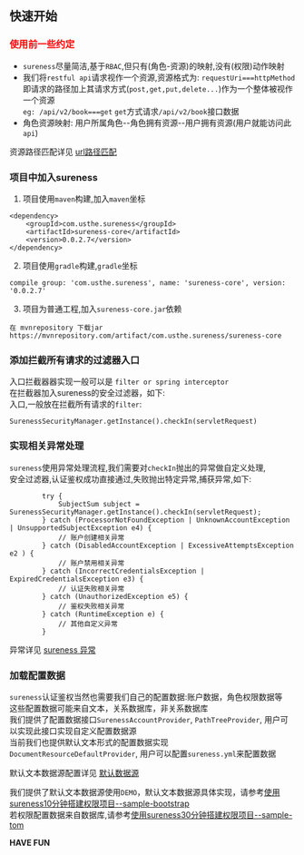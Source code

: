 ## 快速开始  

### <font color="red">使用前一些约定</font>  

- `sureness`尽量简洁,基于`RBAC`,但只有(角色-资源)的映射,没有(权限)动作映射
- 我们将`restful api`请求视作一个资源,资源格式为: `requestUri===httpMethod`  
  即请求的路径加上其请求方式(`post,get,put,delete...`)作为一个整体被视作一个资源  
  `eg: /api/v2/book===get` `get`方式请求`/api/v2/book`接口数据     
- 角色资源映射: 用户所属角色--角色拥有资源--用户拥有资源(用户就能访问此`api`)   

资源路径匹配详见 [url路径匹配](path-match.md)  

### 项目中加入sureness  

1. 项目使用`maven`构建,加入`maven`坐标  
```
<dependency>
    <groupId>com.usthe.sureness</groupId>
    <artifactId>sureness-core</artifactId>
    <version>0.0.2.7</version>
</dependency>
```

2. 项目使用`gradle`构建,`gradle`坐标  
```
compile group: 'com.usthe.sureness', name: 'sureness-core', version: '0.0.2.7'
```

3. 项目为普通工程,加入`sureness-core.jar`依赖  

```
在 mvnrepository 下载jar  
https://mvnrepository.com/artifact/com.usthe.sureness/sureness-core
```

### 添加拦截所有请求的过滤器入口  

入口拦截器器实现一般可以是 `filter or spring interceptor`  
在拦截器加入sureness的安全过滤器，如下:  
入口,一般放在拦截所有请求的`filter`:  
  
```
SurenessSecurityManager.getInstance().checkIn(servletRequest)
```

### 实现相关异常处理  

`sureness`使用异常处理流程,我们需要对`checkIn`抛出的异常做自定义处理,  
安全过滤器,认证鉴权成功直接通过,失败抛出特定异常,捕获异常,如下: 

```
        try {
            SubjectSum subject = SurenessSecurityManager.getInstance().checkIn(servletRequest);
        } catch (ProcessorNotFoundException | UnknownAccountException | UnsupportedSubjectException e4) {
            // 账户创建相关异常 
        } catch (DisabledAccountException | ExcessiveAttemptsException e2 ) {
            // 账户禁用相关异常
        } catch (IncorrectCredentialsException | ExpiredCredentialsException e3) {
            // 认证失败相关异常
        } catch (UnauthorizedException e5) {
            // 鉴权失败相关异常
        } catch (RuntimeException e) {
            // 其他自定义异常
        }
```
异常详见 [sureness 异常](exception.md)

### 加载配置数据  

`sureness`认证鉴权当然也需要我们自己的配置数据:账户数据，角色权限数据等  
这些配置数据可能来自文本，关系数据库，非关系数据库  
我们提供了配置数据接口`SurenessAccountProvider`, `PathTreeProvider`, 用户可以实现此接口实现自定义配置数据源  
当前我们也提供默认文本形式的配置数据实现 `DocumentResourceDefaultProvider`, 用户可以配置`sureness.yml`来配置数据  

默认文本数据源配置详见 [默认数据源](default-datasource.md)  

我们提供了默认文本数据源使用`DEMO`，默认文本数据源具体实现，请参考[使用sureness10分钟搭建权限项目--sample-bootstrap](https://github.com/tomsun28/sureness/tree/master/sample-bootstrap)   
若权限配置数据来自数据库,请参考[使用sureness30分钟搭建权限项目--sample-tom](https://github.com/tomsun28/sureness/tree/master/sample-tom)  

**HAVE FUN**  